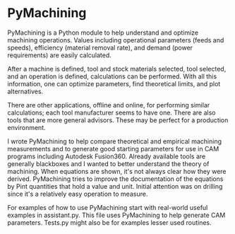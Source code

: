 # PyMachining
PyMachining is a Python module to help understand and optimize machining
operations. Values including operational parameters (feeds and speeds),
efficiency (material removal rate), and demand (power requirements)
are easily calculated. 

After a machine is defined, tool and stock materials selected, tool selected,
and an operation is defined, calculations can be performed. With all this
information, one can optimize parameters, find theoretical limits, and plot
alternatives.

There are other applications, offline and online, for performing similar
calculations; each tool manufacturer seems to have one. There are also
tools that are more general advisors. These may be perfect for a production
environment. 

I wrote PyMachining to help compare theoretical and empirical machining
measurements and to generate good starting parameters for use in CAM programs
including Autodesk Fusion360. Already available tools are generally
blackboxes and I wanted to better understand the theory of machining. When
equations are shown, it's not always clear how they were derived. PyMachining
tries to improve the documentation of the equations by Pint quantities that
hold a value and unit. Initial attention was on drilling since it's a
relatively easy operation to measure. 

For examples of how to use PyMachining start with real-world useful examples
in assistant.py. This file uses PyMachining to help generate CAM parameters.
Tests.py might also be for examples lesser used routines.
